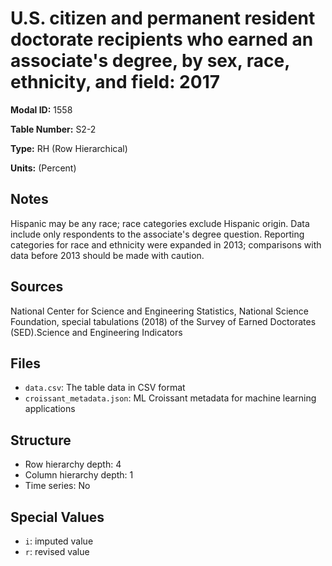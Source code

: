 # U.S. citizen and permanent resident doctorate recipients who earned an associate's degree, by sex, race, ethnicity, and field: 2017

**Modal ID:** 1558

**Table Number:** S2-2

**Type:** RH (Row Hierarchical)

**Units:** (Percent)

## Notes

Hispanic may be any race; race categories exclude Hispanic origin. Data include only respondents to the associate's degree question. Reporting categories for race and ethnicity were expanded in 2013; comparisons with data before 2013 should be made with caution.

## Sources

National Center for Science and Engineering Statistics, National Science Foundation, special tabulations (2018) of the Survey of Earned Doctorates (SED).Science and Engineering Indicators

## Files

- `data.csv`: The table data in CSV format
- `croissant_metadata.json`: ML Croissant metadata for machine learning applications

## Structure

- Row hierarchy depth: 4
- Column hierarchy depth: 1
- Time series: No

## Special Values

- `i`: imputed value
- `r`: revised value
